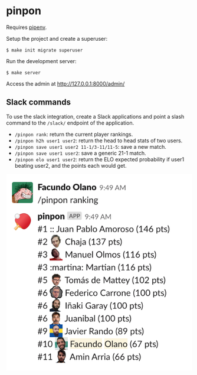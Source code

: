 # pinpon

Requires [pipenv](https://github.com/pypa/pipenv/).

Setup the project and create a superuser:

    $ make init migrate superuser

Run the development server:

    $ make server

Access the admin at http://127.0.0.1:8000/admin/

## Slack commands

To use the slack integration, create a Slack applications and point a slash
command to the `/slack/` endpoint of the application.

* `/pinpon rank`: return the current player rankings.
* `/pinpon h2h user1 user2`: return the head to head stats of two users.
* `/pinpon save user1 user2 11-1/3-11/11-5`: save a new match.
* `/pinpon save user1 user2`: save a generic 21-1 match.
* `/pinpon elo user1 user2`: return the ELO expected probability if user1 beating user2, 
and the points each would get.

![rank](rank.png)
